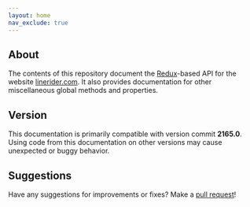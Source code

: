 ```yaml
---
layout: home
nav_exclude: true
---
```


## About

The contents of this repository document the [Redux](https://redux.js.org/)-based API for the website [linerider.com](https://www.linerider.com). It also provides documentation for other miscellaneous global methods and properties.

## Version

This documentation is primarily compatible with version commit **2165.0**. Using code from this documentation on other versions may cause unexpected or buggy behavior.

## Suggestions

Have any suggestions for improvements or fixes? Make a [pull request](https://github.com/Malizma333/lr-userscript-library/compare)!